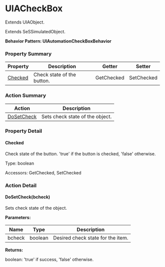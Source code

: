 # UIACheckBox

Extends <link displaytype="text" defaultstyle="true" type="topiclink" href="UIAObject" styleclass="Normal" translate="true">UIAObject</link>.

Extends SeSSimulatedObject.





**Behavior Pattern: UIAutomationCheckBoxBehavior**


<!-- ============================== property summary ========================== -->

	

### Property Summary

| **Property** | **Description** | **Getter** | **Setter** |
| ------------ | --------------- | ---------- | ---------- |
| [Checked](#Checked) | Check state of the button. | GetChecked | SetChecked |



	
<!-- ============================== action summary ========================== -->



### Action Summary

|  **Action** | **Description** | 
| ----------- | --------------- |
|	[DoSetCheck](#DoSetCheck) | Sets check state of the object. |




<!-- ============================== property detail ========================== -->
	
### Property Detail
		
<a name="Checked"></a>
#### Checked


Check state of the button. 'true' if the button is checked, 'false' otherwise.

			
	
			
Type: boolean
			
			
Accessors: GetChecked, SetChecked
			
		
	
	
<!-- ============================== action detail ========================== -->
	
### Action Detail
		
<a name="DoSetCheck"></a>    
#### DoSetCheck(bcheck)

Sets check state of the object.


**Parameters:**

|	**Name** | **Type** | **Description** |
| ---------- | -------- | --------------- |
| bcheck | boolean |	Desired check state for the item. |




**Returns:**

boolean: 'true' if success, 'false' otherwise.




	

